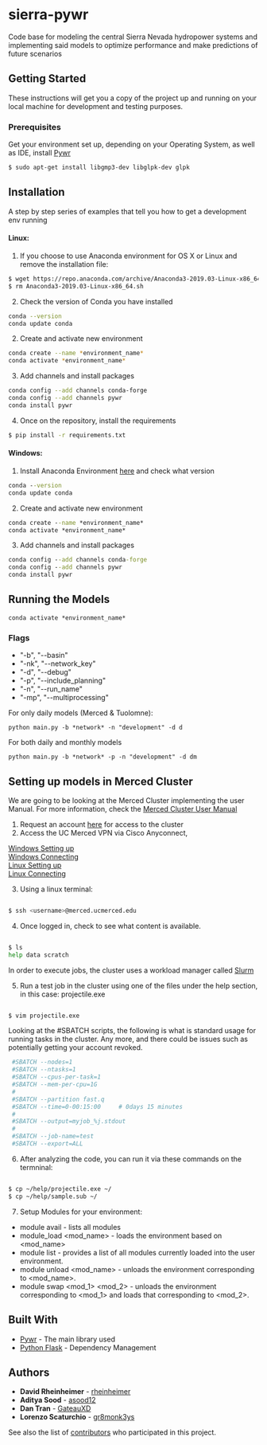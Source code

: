 # sierra-pywr

Code base for modeling the central Sierra Nevada hydropower systems and implementing said models to optimize performance and 
make predictions of future scenarios

## Getting Started

These instructions will get you a copy of the project up and running on your local machine for development and testing purposes.

### Prerequisites

Get your environment set up, depending on your Operating System, as well as IDE, install 
[Pywr](https://pywr.github.io/pywr-docs/master/index.html)

```sh
$ sudo apt-get install libgmp3-dev libglpk-dev glpk
```


## Installation

A step by step series of examples that tell you how to get a development env running

#### Linux:

1. If you choose to use Anaconda environment for OS X or Linux and remove the installation file:

```sh
$ wget https://repo.anaconda.com/archive/Anaconda3-2019.03-Linux-x86_64.sh
$ rm Anaconda3-2019.03-Linux-x86_64.sh
```
2. Check the version of Conda you have installed
```sh
conda --version
conda update conda
```

2. Create and activate new environment

```sh
conda create --name *environment_name*
conda activate *environment_name*
```

3. Add channels and install packages

```sh
conda config --add channels conda-forge
conda config --add channels pywr
conda install pywr
```
4. Once on the repository, install the requirements
```sh
$ pip install -r requirements.txt
```

#### Windows:

1. Install Anaconda Environment [here](https://www.anaconda.com/distribution/#download-section) and check what version

```cmd
conda --version
conda update conda
```

2. Create and activate new environment

```cmd
conda create --name *environment_name*
conda activate *environment_name*
```

3. Add channels and install packages

```cmd
conda config --add channels conda-forge
conda config --add channels pywr
conda install pywr
```

## Running the Models 

```
conda activate *environment_name*
```

### Flags

* "-b", "--basin"
* "-nk", "--network_key"
* "-d", "--debug"
* "-p", "--include_planning"
* "-n", "--run_name"
* "-mp", "--multiprocessing"

For only daily models (Merced & Tuolomne):

```
python main.py -b *network* -n "development" -d d
```
For both daily and monthly models

``` 
python main.py -b *network* -p -n "development" -d dm
```

## Setting up models in Merced Cluster

We are going to be looking at the Merced Cluster implementing the user Manual. For more information, check the [Merced Cluster User Manual](http://hpcwiki.ucmerced.edu/knowledgebase/merced-cluster-user-manual/)

1. Request an account [here](http://hpcwiki.ucmerced.edu/knowledgebase/getting-a-merced-account) for access to the cluster
2. Access the UC Merced VPN via Cisco Anyconnect, 

[Windows Setting up](https://ucmerced.service-now.com/kb_view.do?sysparm_article=KB0010636) \
[Windows Connecting](https://ucmerced.service-now.com/kb_view.do?sysparm_article=KB0010500) \
[Linux Setting up](https://ucmerced.service-now.com/kb_view.do?sysparm_article=KB0010634) \
[Linux Connecting](https://ucmerced.service-now.com/kb_view.do?sysparm_article=KB0010499)

3. Using a linux terminal:
```sh

$ ssh <username>@merced.ucmerced.edu   
```
4. Once logged in, check to see what content is available.

```sh

$ ls
help data scratch
```
In order to execute jobs, the cluster uses a workload manager called [Slurm](https://slurm.schedmd.com/)

5. Run a test job in the cluster using one of the files under the help section, in this case: projectile.exe

```sh

$ vim projectile.exe
```
Looking at the #SBATCH scripts, the following is what is standard usage for running tasks in the cluster. Any more, and there could be issues such as potentially getting your account revoked.

```sh
 #SBATCH --nodes=1
 #SBATCH --ntasks=1
 #SBATCH --cpus-per-task=1
 #SBATCH --mem-per-cpu=1G
 #
 #SBATCH --partition fast.q 
 #SBATCH --time=0-00:15:00     # 0days 15 minutes
 #
 #SBATCH --output=myjob_%j.stdout
 #
 #SBATCH --job-name=test
 #SBATCH --export=ALL
```
6. After analyzing the code, you can run it via these commands on the termninal:

```sh

$ cp ~/help/projectile.exe ~/
$ cp ~/help/sample.sub ~/
```

7. Setup Modules for your environment:

* module avail - lists all modules
* module_load <mod_name> - loads the environment based on <mod_name>
* module list - provides a list of all modules currently loaded into the user environment. 
* module unload <mod_name> - unloads the environment corresponding to <mod_name>.
* module swap <mod_1> <mod_2> - unloads the environment corresponding to <mod_1> and loads that corresponding to <mod_2>.

## Built With

* [Pywr](https://pywr.github.io/pywr-docs/master/index.html) - The main library used
* [Python Flask](https://maven.apache.org/) - Dependency Management

## Authors

* **David Rheinheimer** - [rheinheimer](https://github.com/rheinheimer)
* **Aditya Sood** - [asood12](https://github.com/asood12)
* **Dan Tran** - [GateauXD](https://github.com/GateauXD)
* **Lorenzo Scaturchio** - [gr8monk3ys](https://github.com/gr8monk3ys)

See also the list of [contributors](https://github.com/vicelab/sierra-pywr/contributors) who participated in this project.
